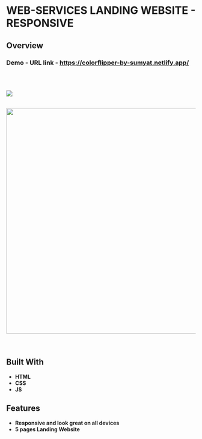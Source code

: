 # WEB-SERVICES LANDING WEBSITE - RESPONSIVE

## Overview

  <h3>   Demo - URL link -
    <a href="https://checkout-by-sumyat.netlify.app/">
     https://colorflipper-by-sumyat.netlify.app/
    </a>
  </h3>

<br/>
<br/>

![](Demo/large-screen.png)
<br/>
<br/>

<div align="center">
<img src="Demo/small-screen.png" width="600">
</div>

<br/>
<br/>

## Built With

- **HTML**
- **CSS**
- **JS**

## Features

- **Responsive and look great on all devices**
- **5 pages Landing Website**
